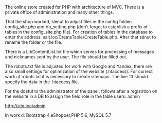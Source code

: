 The online store created for PHP with architecture of MVC. 
There is a private office of administration and many other things.
 
 That the shop worked, slenut to adjust files in the config folder: config_site.php and db_setting.php (don't forget to establish a prefix of tables in the config_site.php file). 
 For creation of tables in the database to enter the address: sait.loc/CreateTable/CreateTable.php. 
 After that sdnut to rename the folder or the file.
 
 There is a LibContentList.txt file which serves for processing of messages and nicknames sent by the user. 
 The file should be filled out.
 
 The robots.txt file is adjusted for work with Google and Yandex, there are also small settings for optimization of the website (.htaccess). 
 For correct work of robots.txt it is necessary to create sitemaps. The line 13 should specify the data in the .htaccess file.

 For the dostut to the administrator of the panel, follows after a registrtion on the website in a DB to assign the field role in the table users: admin
 
 http://site.loc/admin
 
 In work d: Bootstrap 4,eShopper,PHP 5.6, MySQL 5.7